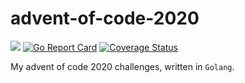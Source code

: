 # advent-of-code-2020

[![](https://github.com/cguertin14/advent-of-code-2020/workflows/CI/badge.svg)](https://github.com/cguertin14/advent-of-code-2020/actions)
[![Go Report Card](https://goreportcard.com/badge/github.com/cguertin14/advent-of-code-2020)](https://goreportcard.com/report/github.com/cguertin14/advent-of-code-2020)
[![Coverage Status](https://coveralls.io/repos/github/cguertin14/advent-of-code-2020/badge.svg?branch=main)](https://coveralls.io/github/cguertin14/advent-of-code-2020?branch=main)

My advent of code 2020 challenges, written in `Golang`.